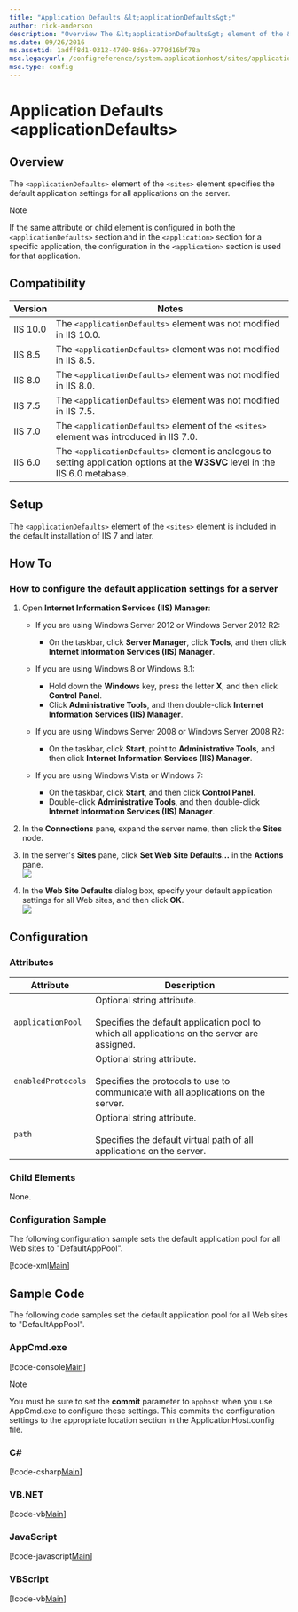 ```yaml
---
title: "Application Defaults &lt;applicationDefaults&gt;"
author: rick-anderson
description: "Overview The &lt;applicationDefaults&gt; element of the &lt;sites&gt; element specifies the default application settings for all applications on the server...."
ms.date: 09/26/2016
ms.assetid: 1adff8d1-0312-47d0-8d6a-9779d16bf78a
msc.legacyurl: /configreference/system.applicationhost/sites/applicationdefaults
msc.type: config
---
```

# Application Defaults &lt;applicationDefaults&gt;

<a id="001"></a>

## Overview

The `<applicationDefaults>` element of the `<sites>` element specifies the default application settings for all applications on the server.

> [!NOTE]
> If the same attribute or child element is configured in both the `<applicationDefaults>` section and in the `<application>` section for a specific application, the configuration in the `<application>` section is used for that application.

<a id="002"></a>

## Compatibility

| Version | Notes |
| --- | --- |
| IIS 10.0 | The `<applicationDefaults>` element was not modified in IIS 10.0. |
| IIS 8.5 | The `<applicationDefaults>` element was not modified in IIS 8.5. |
| IIS 8.0 | The `<applicationDefaults>` element was not modified in IIS 8.0. |
| IIS 7.5 | The `<applicationDefaults>` element was not modified in IIS 7.5. |
| IIS 7.0 | The `<applicationDefaults>` element of the `<sites>` element was introduced in IIS 7.0. |
| IIS 6.0 | The `<applicationDefaults>` element is analogous to setting application options at the **W3SVC** level in the IIS 6.0 metabase. |

<a id="003"></a>

## Setup

The `<applicationDefaults>` element of the `<sites>` element is included in the default installation of IIS 7 and later.

<a id="004"></a>

## How To

### How to configure the default application settings for a server

1. Open **Internet Information Services (IIS) Manager**: 

    - If you are using Windows Server 2012 or Windows Server 2012 R2: 

        - On the taskbar, click **Server Manager**, click **Tools**, and then click **Internet Information Services (IIS) Manager**.
    - If you are using Windows 8 or Windows 8.1: 

        - Hold down the **Windows** key, press the letter **X**, and then click **Control Panel**.
        - Click **Administrative Tools**, and then double-click **Internet Information Services (IIS) Manager**.
    - If you are using Windows Server 2008 or Windows Server 2008 R2: 

        - On the taskbar, click **Start**, point to **Administrative Tools**, and then click **Internet Information Services (IIS) Manager**.
    - If you are using Windows Vista or Windows 7: 

        - On the taskbar, click **Start**, and then click **Control Panel**.
        - Double-click **Administrative Tools**, and then double-click **Internet Information Services (IIS) Manager**.
2. In the **Connections** pane, expand the server name, then click the **Sites** node.
3. In the server's **Sites** pane, click **Set Web Site Defaults...** in the **Actions** pane.  
    [![](applicationDefaults/_static/image2.png)](applicationDefaults/_static/image1.png)
4. In the **Web Site Defaults** dialog box, specify your default application settings for all Web sites, and then click **OK**.  
    [![](applicationDefaults/_static/image4.png)](applicationDefaults/_static/image3.png)

<a id="005"></a>

## Configuration

### Attributes

| Attribute | Description |
| --- | --- |
| `applicationPool` | Optional string attribute.<br><br>Specifies the default application pool to which all applications on the server are assigned. |
| `enabledProtocols` | Optional string attribute.<br><br>Specifies the protocols to use to communicate with all applications on the server. |
| `path` | Optional string attribute.<br><br>Specifies the default virtual path of all applications on the server. |

### Child Elements

None.

### Configuration Sample

The following configuration sample sets the default application pool for all Web sites to "DefaultAppPool".

[!code-xml[Main](applicationDefaults/samples/sample1.xml)]

<a id="006"></a>

## Sample Code

The following code samples set the default application pool for all Web sites to "DefaultAppPool".

### AppCmd.exe

[!code-console[Main](applicationDefaults/samples/sample2.cmd)]

> [!NOTE]
> You must be sure to set the **commit** parameter to `apphost` when you use AppCmd.exe to configure these settings. This commits the configuration settings to the appropriate location section in the ApplicationHost.config file.

### C\#

[!code-csharp[Main](applicationDefaults/samples/sample3.cs)]

### VB.NET

[!code-vb[Main](applicationDefaults/samples/sample4.vb)]

### JavaScript

[!code-javascript[Main](applicationDefaults/samples/sample5.js)]

### VBScript

[!code-vb[Main](applicationDefaults/samples/sample6.vb)]
